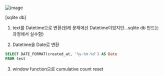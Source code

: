 ![image](https://user-images.githubusercontent.com/73813367/127149730-0a4034ae-1039-4099-80eb-16df13547b4e.png)

[sqlite db]

1. text를 Datetime으로 변환(원래 문제에선 Datetime이었지만...sqlite db 만드는 과정에서 실수함)

2. Datetime을 Date로 변환

```sql
SELECT DATE_FORMAT(created_at, '%y-%m-%d') AS Date
FROM test
```
3. window function으로 cumulative count reset

